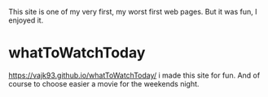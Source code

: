 This site is one of my very first, my worst first web pages. But it was fun, I enjoyed it.

# whatToWatchToday
https://vajk93.github.io/whatToWatchToday/
i made this site for fun. And of course to choose easier a movie for the weekends night. 


